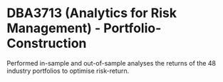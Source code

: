 # DBA3713 (Analytics for Risk Management) - Portfolio-Construction
Performed in-sample and out-of-sample analyses the returns of the 48 industry portfolios to optimise risk-return.
